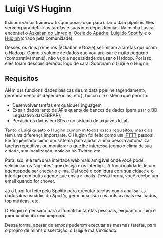 # Luigi VS Huginn

Existem vários frameworks que posso usar para criar o data pipeline. Eles
servem para definir as tarefas e suas interdependências. Na minha busca,
encontrei o [Azkaban do LinkedIn][Azkaban], [Oozie do Apache][Oozie], [Luigi do
Spotify][Luigi], e o [Huginn][Huginn] (criado pela comunidade).

Desses, os dois primeiros (Azkaban e Oozie) se limitam a tarefas que usam o
Hadoop. Como o volume de dados que vou analisar é muito pequeno
(comparativamente), não vejo a necessidade de usar o Hadoop. Por isso, eles
foram desconsiderados logo de cara. Sobraram o Luigi e o Huginn.

## Requisitos

Além das funcionalidades básicas de um data pipeline (agendamento,
gerenciamento de dependências, etc.), busco um sistema que permita:

* Desenvolver tarefas em qualquer linguagem;
* Extrair dados tanto de APIs quanto de bancos de dados (para usar o BD
  Legislativo da CEBRAP);
* Persistir os dados em BDs e no sistema de arquivos local.

Tanto o Luigi quanto o Huginn cumprem todos esses requisitos, mas eles têm uma
diferença importante. O Huginn foi feito como um [IFTTT][IFTTT] pessoal. Ele
foi pensado como um sistema para ajudar a uma pessoa automatizar tarefas
repetitivas ou monitorar o que lhe interessa (como o clima da sua cidade, sua
localização, notícias no Twitter, etc.).

Para isso, ele tem uma interface web mais amigável onde você pode selecionar os
"agentes" que deseja e os interligar. A funcionalidade de um agente pode ser
checar o clima. Daí você o configura com sua cidade e o interliga com outro
agente que envia e-mails. Dessa forma, você recebe um email quando for chover.

Já o Luigi foi feito pelo Spotify para executar tarefas como analisar os dados
dos usuários do Spotify, gerar uma lista dos artistas mais escutados, top
músicas, etc.

O Huginn é pensado para automatizar tarefas pessoais, enquanto o Luigi é para
tarefas de uma empresa.

Dessa forma, apesar de ambos puderem executar as mesmas tarefas, para o projeto
de minha dissertação, o Luigi é mais indicado.

[Azkaban]: http://data.linkedin.com/opensource/azkaban
[Oozie]: http://oozie.apache.org/
[Luigi]: https://github.com/spotify/luigi
[Huginn]: https://github.com/cantino/huginn
[IFTTT]: https://ifttt.com/
